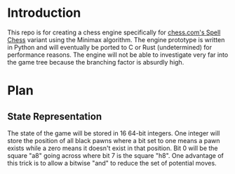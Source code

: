 # Introduction
This repo is for creating a chess engine specifically for [chess.com's Spell Chess](https://www.chess.com/variants/spell-chess) variant using the Minimax algorithm. The engine prototype is written in Python and will eventually be ported to C or Rust (undetermined) for performance reasons. The engine will not be able to investigate very far into the game tree because the branching factor is absurdly high.

# Plan
## State Representation
The state of the game will be stored in 16 64-bit integers. One integer will store the position of all black pawns where a bit set to one means a pawn exists while a zero means it doesn't exist in that position. Bit 0 will be the square "a8" going across where bit 7 is the square "h8". One advantage of this trick is to allow a bitwise "and" to reduce the set of potential moves.